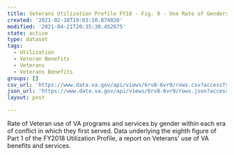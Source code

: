 ```yaml
---
title: Veterans Utilization Profile FY18 - Fig. 9 - Use Rate of Genders within Era
created: '2021-02-10T19:03:10.874020'
modified: '2021-04-21T20:35:30.452675'
state: active
type: dataset
tags:
  - Utilization
  - Veteran Benefits
  - Veterans
  - Veterans Benefits
groups: []
csv_url: 'https://www.data.va.gov/api/views/6rv8-6vr9/rows.csv?accessType=DOWNLOAD'
json_url: 'https://www.data.va.gov/api/views/6rv8-6vr9/rows.json?accessType=DOWNLOAD'
layout: post

---
```

Rate of Veteran use of VA programs and services by gender within each era of conflict in which they first served. Data underlying the eighth figure of Part 1 of the FY2018 Utilization Profile, a report on Veterans' use of VA benefits and services.
